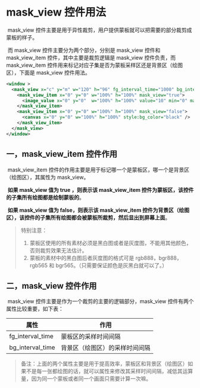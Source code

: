 # mask_view 控件用法

​	mask_view 控件主要是用于异性裁剪，用户提供蒙板就可以把需要的部分裁剪成蒙板的样子。

​	而 mask_view 控件主要分为两个部分，分别是 mask_view 控件和 mask_view_item 控件，其中主要是裁剪逻辑是 mask_view 控件负责，而 mask_view_item 控件用来标记对应子集是否为蒙板采样区还是背景区（绘图区），下面是 mask_view 控件用法。

```xml
<window >
  <mask_view x="c" y="m" w="120" h="96" fg_interval_time="1000" bg_interval_time="16" >
    <mask_view_item x="0" y="0" w="100%" h="100%" mask_view="true">
      <image_value x="0" y="0"  w="100%" h="100%" value="10" min="0" max="99" format="%02d" image="num_" animation="value(from=10, to=99, yoyo_times=0, duration=300000, easing=linear)"/>
    </mask_view_item>
    <mask_view_item x="0" y="0" w="100%" h="100%" mask_view="false">
      <canvas x="0" y="0" w="100%" h="100%" style:bg_color="black" />
    </mask_view_item>
  </mask_view>
</window>
```

## 一，mask_view_item 控件作用

​	mask_view_item 控件的作用主要是用于标记哪一个是蒙板区，哪一个是背景区（绘图区），其属性为 mask_view。

​	**如果 mask_view 值为 true ，则表示该 mask_view_item 控件为蒙板区，该控件的子集所有绘图都是绘制蒙板的**。

​	**如果 mask_view 值为 false，则表示该 mask_view_item 控件为背景区（绘图区），该控件的子集所有绘图都会被蒙板所裁剪，然后显出到屏幕上面**。

> 特别注意：
>
> 1. 蒙板区使用的所有素材必须是黑白图或者是灰度图，不能用其他颜色，否则裁剪效果无法估计。
> 2. 蒙板的素材中的黑白图后者灰度图的格式可是 rgb888，bgr888，rgb565 和 bgr565。（只需要保证颜色是灰黑白就可以了。）

## 二，mask_view 控件作用

​	mask_view 控件主要是作为一个裁剪的主要的逻辑部分，mask_view 控件有两个属性比较重要，如下表：

| 属性             | 作用                           |
| ---------------- | ------------------------------ |
| fg_interval_time | 蒙板区的采样时间间隔           |
| bg_interval_time | 背景区（绘图区）的采样时间间隔 |

> 备注：上面的两个属性主要是用于提高效率，蒙板区和背景区（绘图区）如果不是每一张都绘图的话，就可以属性来修改其采样时间间隔，减低其运算量，因为同一个蒙板或者同一个画面只需要计算一次嘛。